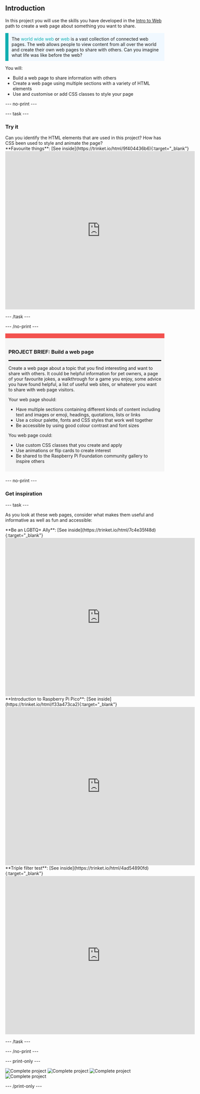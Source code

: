 ## Introduction

In this project you will use the skills you have developed in the [Intro to Web](https://projects.raspberrypi.org/en/pathways/web-intro) path to create a web page about something you want to share.

<p style="border-left: solid; border-width:10px; border-color: #0faeb0; background-color: aliceblue; padding: 10px;">
The <span style="color: #0faeb0">world wide web</span> or <span style="color: #0faeb0">web</span> is a vast collection of connected web pages. The web allows people to view content from all over the world and create their own web pages to share with others. Can you imagine what life was like before the web?
</p>

You will:
+ Build a web page to share information with others
+ Create a web page using multiple sections with a variety of HTML elements
+ Use and customise or add CSS classes to style your page

--- no-print ---

--- task ---

### Try it
<div style="display: flex; flex-wrap: wrap">
<div style="flex-basis: 200px; flex-grow: 1">
Can you identify the HTML elements that are used in this project? How has CSS been used to style and animate the page?
</div>
<div>
**Favourite things**: [See inside](https://trinket.io/html/9f404436b6){:target="_blank"}

<iframe src="https://trinket.io/embed/html/9f404436b6?outputOnly=true" width="600" height="500" frameborder="0" marginwidth="0" marginheight="0" allowfullscreen></iframe>
</div>
</div>

--- /task ---

--- /no-print ---

<div style="border-top: 15px solid #f3524f; background-color: whitesmoke; margin-bottom: 20px; padding: 10px;">

### PROJECT BRIEF: Build a web page
<hr style="border-top: 2px solid black;">

Create a web page about a topic that you find interesting and want to share with others. It could be helpful information for pet owners, a page of your favourite jokes, a walkthrough for a game you enjoy, some advice you have found helpful, a list of useful web sites, or whatever you want to share with web page visitors.

Your web page should:
+ Have multiple sections containing different kinds of content including text and images or emoji, headings, quotations, lists or links
+ Use a colour palette, fonts and CSS styles that work well together
+ Be accessible by using good colour contrast and font sizes

You web page could:
+ Use custom CSS classes that you create and apply
+ Use animations or flip cards to create interest
+ Be shared to the Raspberry Pi Foundation community gallery to inspire others 

</div>

--- no-print ---

### Get inspiration

--- task ---

As you look at these web pages, consider what makes them useful and informative as well as fun and accessible:

<div>
**Be an LGBTQ+ Ally**: [See inside](https://trinket.io/html/7c4e35f48d){:target="_blank"}

<iframe src="https://trinket.io/embed/html/7c4e35f48d?outputOnly=true" width="600" height="500" frameborder="0" marginwidth="0" marginheight="0" allowfullscreen></iframe>
</div>

<div>
**Introduction to Raspberry Pi Pico**: [See inside](https://trinket.io/html/f33a473ca2){:target="_blank"}

<iframe src="https://trinket.io/embed/html/f33a473ca2?outputOnly=true" width="600" height="500" frameborder="0" marginwidth="0" marginheight="0" allowfullscreen></iframe>
</div>

<div>
**Triple filter test**: [See inside](https://trinket.io/html/4ad54890fd){:target="_blank"}

<iframe src="https://trinket.io/embed/html/4ad54890fd?outputOnly=true" width="600" height="500" frameborder="0" marginwidth="0" marginheight="0" allowfullscreen></iframe>
</div>

--- /task ---

--- /no-print ---

--- print-only ---

![Complete project](images/favourite.png) ![Complete project](images/ally.png) ![Complete project](images/pico.png) ![Complete project](images/filter.png)

--- /print-only ---
